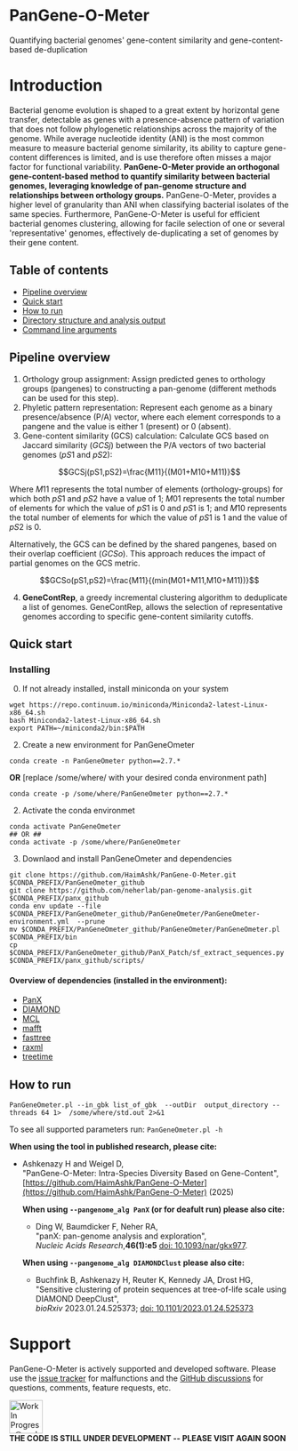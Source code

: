 # PanGene-O-Meter
Quantifying bacterial genomes' gene-content similarity and gene-content-based de-duplication

Introduction
============
Bacterial genome evolution is shaped to a great extent by horizontal gene transfer, detectable as genes with a presence-absence pattern of variation that does not follow phylogenetic relationships across the majority of the genome. While average nucleotide identity (ANI) is the most common measure to measure bacterial genome similarity, its ability to capture gene-content differences is limited, and is use therefore often misses a major factor for functional variability. **PanGene-O-Meter provide an orthogonal gene-content-based method to quantify similarity between bacterial genomes, leveraging knowledge of pan-genome structure and relationships between orthology groups.** PanGene-O-Meter, provides a higher level of granularity than ANI when classifying bacterial isolates of the same species. Furthermore, PanGene-O-Meter is useful for efficient bacterial genomes clustering, allowing for facile selection of one or several 'representative' genomes, effectively de-duplicating a set of genomes by their gene content. 

## Table of contents
  * [Pipeline overview](#pipeline-overview)
  * [Quick start](#quick-start)
  * [How to run](#how-to-run)
  * [Directory structure and analysis output](#directory-structure-and-analysis-output)
  * [Command line arguments](#command-line-arguments)

## Pipeline overview
1.	Orthology group assignment: Assign predicted genes to orthology groups (pangenes) to constructing a pan-genome (different methods can be used for this step).
2.	Phyletic pattern representation: Represent each genome as a binary presence/absence (P/A) vector, where each element corresponds to a pangene and the value is either 1 (present) or 0 (absent).
3.	Gene-content similarity (GCS) calculation: Calculate GCS based on Jaccard similarity \($GCSj$\) between the P/A vectors of two bacterial genomes \($pS1$ and $pS2$\):

$$GCSj(pS1,pS2)=\frac{M11}{(M01+M10+M11)}$$

Where $M11$ represents the total number of elements (orthology-groups) for which both $pS1$ and $pS2$ have a value of 1; $M01$ represents the total number of elements for which the value of $pS1$ is $0$ and $pS1$ is $1$; and $M10$ represents the total number of elements for which the value of $pS1$ is $1$ and the value of $pS2$ is $0$.</span>

Alternatively, the GCS can be defined by the shared pangenes, based on their overlap coefficient \($GCSo$\).  This approach reduces the impact of partial genomes on the GCS metric.

$$GCSo(pS1,pS2)=\frac{M11}{(min(M01+M11,M10+M11))}$$

4. **GeneContRep**, a greedy incremental clustering algorithm to deduplicate a list of genomes. GeneContRep, allows the selection of representative genomes according to specific gene-content similarity cutoffs.

## Quick start
### Installing
0. If not already installed, install miniconda on your system
```
wget https://repo.continuum.io/miniconda/Miniconda2-latest-Linux-x86_64.sh
bash Miniconda2-latest-Linux-x86_64.sh
export PATH=~/miniconda2/bin:$PATH
```
2. Create a new environment for PanGeneOmeter
```
conda create -n PanGeneOmeter python==2.7.*
```
**OR** [replace /some/where/ with your desired conda environment path]
```
conda create -p /some/where/PanGeneOmeter python==2.7.*
```
2. Activate the conda environmet
```
conda activate PanGeneOmeter
## OR ##
conda activate -p /some/where/PanGeneOmeter
```
3. Downlaod and install PanGeneOmeter and dependencies
```
git clone https://github.com/HaimAshk/PanGene-O-Meter.git $CONDA_PREFIX/PanGeneOmeter_github
git clone https://github.com/neherlab/pan-genome-analysis.git $CONDA_PREFIX/panx_github
conda env update --file $CONDA_PREFIX/PanGeneOmeter_github/PanGeneOmeter/PanGeneOmeter-environment.yml  --prune 
mv $CONDA_PREFIX/PanGeneOmeter_github/PanGeneOmeter/PanGeneOmeter.pl $CONDA_PREFIX/bin
cp $CONDA_PREFIX/PanGeneOmeter_github/PanX_Patch/sf_extract_sequences.py $CONDA_PREFIX/panx_github/scripts/
```
#### Overview of dependencies (installed in the environment):
  * [PanX](https://github.com/neherlab/pan-genome-analysis/) 
  * [DIAMOND](https://github.com/bbuchfink/diamond)
  * [MCL](http://micans.org/mcl/)
  * [mafft](http://mafft.cbrc.jp/alignment/software/)
  * [fasttree](http://www.microbesonline.org/fasttree/)
  * [raxml](https://github.com/stamatak/standard-RAxML)
  * [treetime](http://github.com/neherlab/treetime)

## How to run
`PanGeneOmeter.pl --in_gbk list_of_gbk  --outDir  output_directory --threads 64 1>  /some/where/std.out 2>&1`

To see all supported parameters run: ` PanGeneOmeter.pl -h `

**When using the tool in published research, please cite:**
-   Ashkenazy H and Weigel D,<br>
    \"PanGene-O-Meter: Intra-Species Diversity Based on Gene-Content\",<br>
    [https://github.com/HaimAshk/PanGene-O-Meter](https://github.com/HaimAshk/PanGene-O-Meter) (2025)

    **When using `--pangenome_alg PanX` (or for deafult run) please also cite:**
    -   Ding W, Baumdicker F, Neher RA,<br>
        \"panX: pan-genome analysis and exploration\",<br>
        *Nucleic Acids Research*,**46(1):e5**
        [doi: 10.1093/nar/gkx977](https://doi.org/10.1093/nar/gkx977).
 
    **When using `--pangenome_alg DIAMONDClust` please also cite:**
    -   Buchfink B, Ashkenazy H, Reuter K, Kennedy JA, Drost HG,<br>
        \"Sensitive clustering of protein sequences at tree-of-life scale using DIAMOND DeepClust\",<br>
        *bioRxiv* 2023.01.24.525373;
        [doi: 10.1101/2023.01.24.525373](https://doi.org/10.1101/2023.01.24.525373) 

Support
=======
PanGene-O-Meter is actively supported and developed software. Please use the [issue tracker](https://github.com/HaimAshk/PanGene-O-Meter/issues) for malfunctions and the [GitHub discussions](https://github.com/HaimAshk/PanGene-O-Meter/discussions) for questions, comments, feature requests, etc.

<img src="https://www.seekpng.com/png/detail/137-1379498_work-in-progress.png" alt="Work In Progress@seekpng.com" height=60 width=60> <br>
**THE CODE IS STILL UNDER DEVELOPMENT -- PLEASE VISIT AGAIN SOON**
